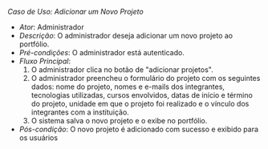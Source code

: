 *Caso de Uso: Adicionar um Novo Projeto*
- *Ator*: Administrador
- *Descrição*: O administrador deseja adicionar um novo projeto ao portfólio.
- *Pré-condições*: O administrador está autenticado.
- *Fluxo Principal*:
  1. O administrador clica no botão de "adicionar projetos".
  2. O administrador preencheu o formulário do projeto com os seguintes dados: nome do projeto, nomes e e-mails dos integrantes, tecnologias utilizadas, cursos envolvidos, datas de início e término do projeto, unidade em que o projeto foi realizado e o vínculo dos integrantes com a instituição.
  3. O sistema salva o novo projeto e o exibe no portfólio.
- *Pós-condição*: O novo projeto é adicionado com sucesso e exibido para os usuários
